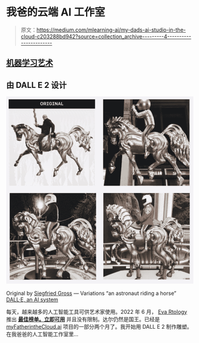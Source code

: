 # 我爸的云端 AI 工作室

> 原文：<https://medium.com/mlearning-ai/my-dads-ai-studio-in-the-cloud-c203288bd942?source=collection_archive---------4----------------------->

## [机器学习艺术](https://mlearning.substack.com/p/-8-ai-art-tools-worth-learning-about?s=w)

## 由 DALL E 2 设计

[![](img/74bf824ca1d7a3aaefef44156fb580c0.png)](https://www.instagram.com/gross_bildhauer/)

Original by [Siegfried Gross](https://www.instagram.com/gross_bildhauer/) — Variations “an astronaut riding a horse” [DALL·E, an AI system](https://evartology.substack.com/)

每天，越来越多的人工智能工具可供艺术家使用。2022 年 6 月， [Eva Rtology](https://medium.com/u/c53baddd7eb7?source=post_page-----c203288bd942--------------------------------) 推出 [**最佳榜单。立即可用**](https://evartology.substack.com/p/all-of-the-greatest-ai-powered-art?r=9hp4d&s=w&utm_campaign=post&utm_medium=web) 并且没有限制。达尔仍然是国王。已经是 [myFatherintheCloud.ai](/mlearning-ai/how-i-use-gpt3-in-my-art-61e0a2d07f2) 项目的一部分两个月了。我开始用 DALL E 2 制作雕塑。在我爸爸的人工智能工作室里…
